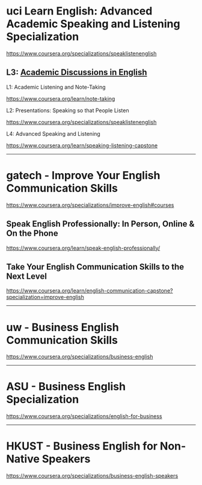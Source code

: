 





#  uci    Learn English: Advanced Academic Speaking and Listening Specialization

https://www.coursera.org/specializations/speaklistenenglish       

## L3:     [Academic Discussions in English](https://www.coursera.org/learn/academic-discussion-english?specialization=speaklistenenglish)  



L1:   Academic Listening and Note-Taking  

https://www.coursera.org/learn/note-taking       

L2:  Presentations: Speaking so that People Listen     

https://www.coursera.org/specializations/speaklistenenglish       

L4: Advanced Speaking and Listening   

https://www.coursera.org/learn/speaking-listening-capstone      



---









# gatech  -  Improve Your English Communication Skills  

https://www.coursera.org/specializations/improve-english#courses      





## Speak English Professionally: In Person, Online & On the Phone

https://www.coursera.org/learn/speak-english-professionally/       

## Take Your English Communication Skills to the Next Level

https://www.coursera.org/learn/english-communication-capstone?specialization=improve-english        



---

#  uw  -  Business English Communication Skills   

https://www.coursera.org/specializations/business-english     

---



# ASU -  Business English Specialization     

https://www.coursera.org/specializations/english-for-business     

---



# HKUST  - Business English for Non-Native Speakers    

https://www.coursera.org/specializations/business-english-speakers      









